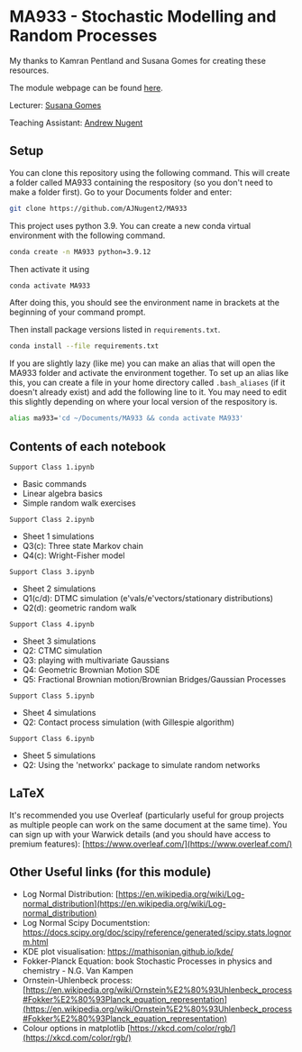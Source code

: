 # MA933 - Stochastic Modelling and Random Processes
My thanks to Kamran Pentland and Susana Gomes for creating these resources. 

The module webpage can be found [here](https://warwick.ac.uk/fac/sci/mathsys/courses/msc/ma933/).

Lecturer: [Susana Gomes](https://warwick.ac.uk/fac/sci/maths/people/staff/gomes/) 

Teaching Assistant: [Andrew Nugent](https://warwick.ac.uk/fac/sci/mathsys/people/students/2021intake/nugent/)

## Setup

You can clone this repository using the following command. This will create a folder called MA933 containing the respository (so you don't need to make a folder first). Go to your Documents folder and enter:
```bash
git clone https://github.com/AJNugent2/MA933
```

This project uses python 3.9. You can create a new conda virtual environment with the following command.
```bash
conda create -n MA933 python=3.9.12
```
Then activate it using
```bash
conda activate MA933
```
After doing this, you should see the environment name in brackets at the beginning of your command prompt.

Then install package versions listed in `requirements.txt`.
```bash
conda install --file requirements.txt
```

If you are slightly lazy (like me) you can make an alias that will open the MA933 folder and activate the environment together. To set up an alias like this, you can create a file in your home directory called `.bash_aliases` (if it doesn't already exist) and add the following line to it. You may need to edit this slightly depending on where your local version of the respository is. 
```bash
alias ma933='cd ~/Documents/MA933 && conda activate MA933'
```

## Contents of each notebook

`Support Class 1.ipynb`
* Basic commands
* Linear algebra basics
* Simple random walk exercises 

`Support Class 2.ipynb`
* Sheet 1 simulations
* Q3(c): Three state Markov chain
* Q4(c): Wright-Fisher model

`Support Class 3.ipynb`
* Sheet 2 simulations
* Q1(c/d): DTMC simulation (e'vals/e'vectors/stationary distributions)
* Q2(d): geometric random walk

`Support Class 4.ipynb`
* Sheet 3 simulations
* Q2: CTMC simulation
* Q3: playing with multivariate Gaussians
* Q4: Geometric Brownian Motion SDE
* Q5: Fractional Brownian motion/Brownian Bridges/Gaussian Processes

`Support Class 5.ipynb`
* Sheet 4 simulations
* Q2: Contact process simulation (with Gillespie algorithm)

`Support Class 6.ipynb`
* Sheet 5 simulations
* Q2: Using the 'networkx' package to simulate random networks

## LaTeX
It's recommended you use Overleaf (particularly useful for group projects as multiple people can work on the same document at the same time). You can sign up with your Warwick details (and you should have access to premium features): [https://www.overleaf.com/](https://www.overleaf.com/)

## Other Useful links (for this module)

* Log Normal Distribution: [https://en.wikipedia.org/wiki/Log-normal_distribution](https://en.wikipedia.org/wiki/Log-normal_distribution)
* Log Normal Scipy Documentstion: https://docs.scipy.org/doc/scipy/reference/generated/scipy.stats.lognorm.html
* KDE plot visualisation: https://mathisonian.github.io/kde/
* Fokker-Planck Equation: book Stochastic Processes in physics and chemistry - N.G. Van Kampen
* Ornstein-Uhlenbeck process: [https://en.wikipedia.org/wiki/Ornstein%E2%80%93Uhlenbeck_process#Fokker%E2%80%93Planck_equation_representation](https://en.wikipedia.org/wiki/Ornstein%E2%80%93Uhlenbeck_process#Fokker%E2%80%93Planck_equation_representation)
* Colour options in matplotlib [https://xkcd.com/color/rgb/](https://xkcd.com/color/rgb/)
